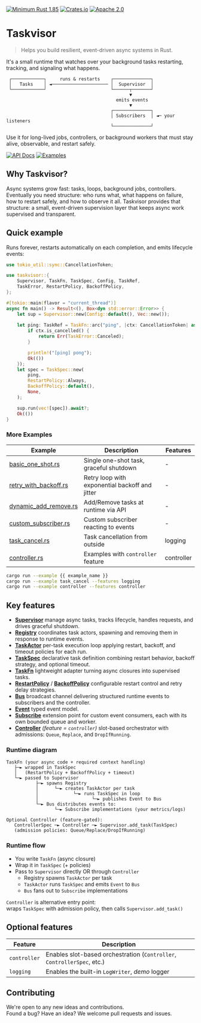 [![Minimum Rust 1.85](https://img.shields.io/badge/rust-1.85%2B-orange.svg)](https://rust-lang.org)
[![Crates.io](https://img.shields.io/crates/v/taskvisor.svg)](https://crates.io/crates/taskvisor)
[![Apache 2.0](https://img.shields.io/badge/license-Apache2.0-orange.svg)](./LICENSE)

# Taskvisor
> Helps you build resilient, event-driven async systems in Rust.

It's a small runtime that watches over your background tasks restarting, tracking, and signaling what happens.
```text
 ┌────────────┐     runs & restarts    ┌──────────────┐
 │   Tasks    │ ◄───────────────────── │  Supervisor  │
 └────────────┘                        └──────┬───────┘
                                              ▼
                                         emits events
                                              ▼
                                       ┌──────────────┐
                                       │ Subscribers  │ ◄─ your listeners
                                       └──────────────┘
```
Use it for long-lived jobs, controllers, or background workers that must stay alive, observable, and restart safely.

<div>
  <a href="https://docs.rs/taskvisor/latest/taskvisor/"><img alt="API Docs" src="https://img.shields.io/badge/API%20Docs-4d76ae?style=for-the-badge&logo=rust&logoColor=white"></a>
  <a href="./examples/"><img alt="Examples" src="https://img.shields.io/badge/Examples-2ea44f?style=for-the-badge&logo=github&logoColor=white"></a>
</div>

## Why Taskvisor?
Async systems grow fast: tasks, loops, background jobs, controllers.    
Eventually you need structure: who runs what, what happens on failure, how to restart safely, and how to observe it all.
Taskvisor provides that structure: a small, event-driven supervision layer that keeps async work supervised and transparent.

## Quick example
Runs forever, restarts automatically on each completion, and emits lifecycle events:
```rust
use tokio_util::sync::CancellationToken;

use taskvisor::{
    Supervisor, TaskFn, TaskSpec, Config, TaskRef,
    TaskError, RestartPolicy, BackoffPolicy,
};

#[tokio::main(flavor = "current_thread")]
async fn main() -> Result<(), Box<dyn std::error::Error>> {
    let sup = Supervisor::new(Config::default(), Vec::new());
    
    let ping: TaskRef = TaskFn::arc("ping", |ctx: CancellationToken| async move {
        if ctx.is_cancelled() {
            return Err(TaskError::Canceled);
        }

        println!("[ping] pong");
        Ok(())
    });
    let spec = TaskSpec::new(
        ping,
        RestartPolicy::Always,
        BackoffPolicy::default(),
        None,
    );

    sup.run(vec![spec]).await?;
    Ok(())
}
```

### More Examples
| Example                                                 | Description                                    | Features   |
|---------------------------------------------------------|------------------------------------------------|------------|
| [basic_one_shot.rs](examples/basic_one_shot.rs)         | Single one-shot task, graceful shutdown        | -          |
| [retry_with_backoff.rs](examples/retry_with_backoff.rs) | Retry loop with exponential backoff and jitter | -          |
| [dynamic_add_remove.rs](examples/dynamic_add_remove.rs) | Add/Remove tasks at runtime via API            | -          |
| [custom_subscriber.rs](examples/custom_subscriber.rs)   | Custom subscriber reacting to events           | -          |
| [task_cancel.rs](examples/task_cancel.rs)               | Task cancellation from outside                 | logging    |
| [controller.rs](examples/controller.rs)                 | Examples with `controller` feature             | controller |

```bash
cargo run --example {{ example_name }}
cargo run --example task_cancel --features logging
cargo run --example controller --features controller
```

## Key features
- **[Supervisor](./src/core/supervisor.rs)** manage async tasks, tracks lifecycle, handles requests, and drives graceful shutdown.
- **[Registry](./src/core/registry.rs)** coordinates task actors, spawning and removing them in response to runtime events.
- **[TaskActor](./src/core/actor.rs)** per-task execution loop applying restart, backoff, and timeout policies for each run.
- **[TaskSpec](./src/tasks/spec.rs)** declarative task definition combining restart behavior, backoff strategy, and optional timeout.
- **[TaskFn](./src/tasks/impl/func.rs)** lightweight adapter turning async closures into supervised tasks.
- **[RestartPolicy](./src/policies/restart.rs)** / **[BackoffPolicy](./src/policies/backoff.rs)** configurable restart control and retry delay strategies.
- **[Bus](./src/events/bus.rs)** broadcast channel delivering structured runtime events to subscribers and the controller.
- **[Event](./src/events/event.rs)** typed event model.
- **[Subscribe](./src/subscribers/subscriber.rs)** extension point for custom event consumers, each with its own bounded queue and worker.
- **[Controller](./src/controller/mod.rs)** *(feature = `controller`)* slot-based orchestrator with admissions: `Queue`, `Replace`, and `DropIfRunning`.

### Runtime diagram
```text
TaskFn (your async code + required context handling)
   ├─► wrapped in TaskSpec
   │   (RestartPolicy + BackoffPolicy + timeout)
   └─► passed to Supervisor
           ├─► spawns Registry
           │      └─► creates TaskActor per task
           │             └─► runs TaskSpec in loop
           │                    └─► publishes Event to Bus
           └─► Bus distributes events to:
                  └─► Subscribe implementations (your metrics/logs)

Optional Controller (feature-gated):
   ControllerSpec ─► Controller ─► Supervisor.add_task(TaskSpec)
   (admission policies: Queue/Replace/DropIfRunning)
```

### Runtime flow
- You write `TaskFn` (async closure)
- Wrap it in `TaskSpec` (+ policies)
- Pass to `Supervisor` directly OR through `Controller`
  - Registry spawns `TaskActor` per task
  - `TaskActor` runs `TaskSpec` and emits `Event` to `Bus`
  - `Bus` fans out to `Subscribe` implementations

`Controller` is alternative entry point:  
wraps `TaskSpec` with admission policy, then calls `Supervisor.add_task()`

## Optional features
| Feature       | Description                                                             |
|---------------|-------------------------------------------------------------------------|
| `controller`  | Enables slot-based orchestration (`Controller`, `ControllerSpec`, etc.) |
| `logging`     | Enables the built-in `LogWriter`, _demo_ logger                         |

## Contributing
We're open to any new ideas and contributions.  
Found a bug? Have an idea? We welcome pull requests and issues.
